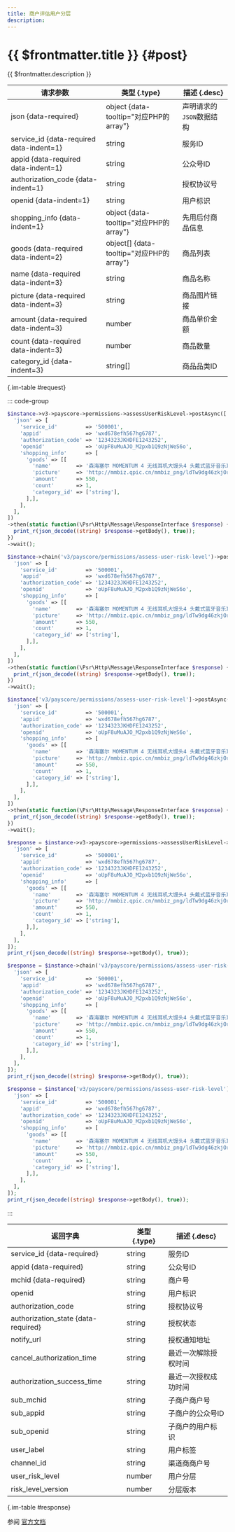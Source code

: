 ```yaml
---
title: 商户评估用户分层
description: 
---
```


# {{ $frontmatter.title }} {#post}

{{ $frontmatter.description }}

| 请求参数 | 类型 {.type} | 描述 {.desc}
| --- | --- | ---
| json {data-required} | object {data-tooltip="对应PHP的array"} | 声明请求的`JSON`数据结构
| service_id {data-required data-indent=1} | string | 服务ID
| appid {data-required data-indent=1} | string | 公众号ID
| authorization_code {data-indent=1} | string | 授权协议号
| openid {data-indent=1} | string | 用户标识
| shopping_info {data-indent=1} | object {data-tooltip="对应PHP的array"} | 先用后付商品信息
| goods {data-required data-indent=2} | object[] {data-tooltip="对应PHP的array"} | 商品列表
| name {data-required data-indent=3} | string | 商品名称
| picture {data-required data-indent=3} | string | 商品图片链接
| amount {data-required data-indent=3} | number | 商品单价金额
| count {data-required data-indent=3} | number | 商品数量
| category_id {data-indent=3} | string[] | 商品品类ID

{.im-table #request}

::: code-group

```php [异步纯链式]
$instance->v3->payscore->permissions->assessUserRiskLevel->postAsync([
  'json' => [
    'service_id'         => '500001',
    'appid'              => 'wxd678efh567hg6787',
    'authorization_code' => '1234323JKHDFE1243252',
    'openid'             => 'oUpF8uMuAJO_M2pxb1Q9zNjWeS6o',
    'shopping_info'      => [
      'goods' => [[
        'name'        => '森海塞尔 MOMENTUM 4 无线耳机大馒头4 头戴式蓝牙音乐耳机自适应降噪',
        'picture'     => 'http://mmbiz.qpic.cn/mmbiz_png/ldTw9dg46zkjOrzyTkbQAvQkysliaiblZhdthZWewgQMyqLZwStaNEsJrYmjwh2MlK7G4wibAFOEuISQKplSnxMWA/640?wx_fmt=png&wxfrom=200',
        'amount'      => 550,
        'count'       => 1,
        'category_id' => ['string'],
      ],],
    ],
  ],
])
->then(static function(\Psr\Http\Message\ResponseInterface $response) {
  print_r(json_decode((string) $response->getBody(), true));
})
->wait();
```

```php [异步声明式]
$instance->chain('v3/payscore/permissions/assess-user-risk-level')->postAsync([
  'json' => [
    'service_id'         => '500001',
    'appid'              => 'wxd678efh567hg6787',
    'authorization_code' => '1234323JKHDFE1243252',
    'openid'             => 'oUpF8uMuAJO_M2pxb1Q9zNjWeS6o',
    'shopping_info'      => [
      'goods' => [[
        'name'        => '森海塞尔 MOMENTUM 4 无线耳机大馒头4 头戴式蓝牙音乐耳机自适应降噪',
        'picture'     => 'http://mmbiz.qpic.cn/mmbiz_png/ldTw9dg46zkjOrzyTkbQAvQkysliaiblZhdthZWewgQMyqLZwStaNEsJrYmjwh2MlK7G4wibAFOEuISQKplSnxMWA/640?wx_fmt=png&wxfrom=200',
        'amount'      => 550,
        'count'       => 1,
        'category_id' => ['string'],
      ],],
    ],
  ],
])
->then(static function(\Psr\Http\Message\ResponseInterface $response) {
  print_r(json_decode((string) $response->getBody(), true));
})
->wait();
```

```php [异步属性式]
$instance['v3/payscore/permissions/assess-user-risk-level']->postAsync([
  'json' => [
    'service_id'         => '500001',
    'appid'              => 'wxd678efh567hg6787',
    'authorization_code' => '1234323JKHDFE1243252',
    'openid'             => 'oUpF8uMuAJO_M2pxb1Q9zNjWeS6o',
    'shopping_info'      => [
      'goods' => [[
        'name'        => '森海塞尔 MOMENTUM 4 无线耳机大馒头4 头戴式蓝牙音乐耳机自适应降噪',
        'picture'     => 'http://mmbiz.qpic.cn/mmbiz_png/ldTw9dg46zkjOrzyTkbQAvQkysliaiblZhdthZWewgQMyqLZwStaNEsJrYmjwh2MlK7G4wibAFOEuISQKplSnxMWA/640?wx_fmt=png&wxfrom=200',
        'amount'      => 550,
        'count'       => 1,
        'category_id' => ['string'],
      ],],
    ],
  ],
])
->then(static function(\Psr\Http\Message\ResponseInterface $response) {
  print_r(json_decode((string) $response->getBody(), true));
})
->wait();
```

```php [同步纯链式]
$response = $instance->v3->payscore->permissions->assessUserRiskLevel->post([
  'json' => [
    'service_id'         => '500001',
    'appid'              => 'wxd678efh567hg6787',
    'authorization_code' => '1234323JKHDFE1243252',
    'openid'             => 'oUpF8uMuAJO_M2pxb1Q9zNjWeS6o',
    'shopping_info'      => [
      'goods' => [[
        'name'        => '森海塞尔 MOMENTUM 4 无线耳机大馒头4 头戴式蓝牙音乐耳机自适应降噪',
        'picture'     => 'http://mmbiz.qpic.cn/mmbiz_png/ldTw9dg46zkjOrzyTkbQAvQkysliaiblZhdthZWewgQMyqLZwStaNEsJrYmjwh2MlK7G4wibAFOEuISQKplSnxMWA/640?wx_fmt=png&wxfrom=200',
        'amount'      => 550,
        'count'       => 1,
        'category_id' => ['string'],
      ],],
    ],
  ],
]);
print_r(json_decode((string) $response->getBody(), true));
```

```php [同步声明式]
$response = $instance->chain('v3/payscore/permissions/assess-user-risk-level')->post([
  'json' => [
    'service_id'         => '500001',
    'appid'              => 'wxd678efh567hg6787',
    'authorization_code' => '1234323JKHDFE1243252',
    'openid'             => 'oUpF8uMuAJO_M2pxb1Q9zNjWeS6o',
    'shopping_info'      => [
      'goods' => [[
        'name'        => '森海塞尔 MOMENTUM 4 无线耳机大馒头4 头戴式蓝牙音乐耳机自适应降噪',
        'picture'     => 'http://mmbiz.qpic.cn/mmbiz_png/ldTw9dg46zkjOrzyTkbQAvQkysliaiblZhdthZWewgQMyqLZwStaNEsJrYmjwh2MlK7G4wibAFOEuISQKplSnxMWA/640?wx_fmt=png&wxfrom=200',
        'amount'      => 550,
        'count'       => 1,
        'category_id' => ['string'],
      ],],
    ],
  ],
]);
print_r(json_decode((string) $response->getBody(), true));
```

```php [同步属性式]
$response = $instance['v3/payscore/permissions/assess-user-risk-level']->post([
  'json' => [
    'service_id'         => '500001',
    'appid'              => 'wxd678efh567hg6787',
    'authorization_code' => '1234323JKHDFE1243252',
    'openid'             => 'oUpF8uMuAJO_M2pxb1Q9zNjWeS6o',
    'shopping_info'      => [
      'goods' => [[
        'name'        => '森海塞尔 MOMENTUM 4 无线耳机大馒头4 头戴式蓝牙音乐耳机自适应降噪',
        'picture'     => 'http://mmbiz.qpic.cn/mmbiz_png/ldTw9dg46zkjOrzyTkbQAvQkysliaiblZhdthZWewgQMyqLZwStaNEsJrYmjwh2MlK7G4wibAFOEuISQKplSnxMWA/640?wx_fmt=png&wxfrom=200',
        'amount'      => 550,
        'count'       => 1,
        'category_id' => ['string'],
      ],],
    ],
  ],
]);
print_r(json_decode((string) $response->getBody(), true));
```

:::

| 返回字典 | 类型 {.type} | 描述 {.desc}
| --- | --- | ---
| service_id {data-required} | string | 服务ID
| appid {data-required} | string | 公众号ID
| mchid {data-required} | string | 商户号
| openid | string | 用户标识
| authorization_code | string | 授权协议号
| authorization_state {data-required} | string | 授权状态
| notify_url | string | 授权通知地址
| cancel_authorization_time | string | 最近一次解除授权时间
| authorization_success_time | string | 最近一次授权成功时间
| sub_mchid | string | 子商户商户号
| sub_appid | string | 子商户的公众号ID
| sub_openid | string | 子商户的用户标识
| user_label | string | 用户标签
| channel_id | string | 渠道商商户号
| user_risk_level | number | 用户分层
| risk_level_version | number | 分层版本

{.im-table #response}

参阅 [官方文档](https://pay.weixin.qq.com/doc/v3/merchant/4012856611)
